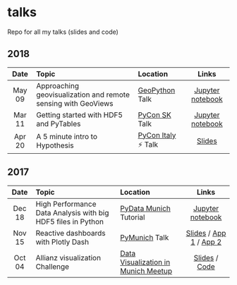 # talks
Repo for all my talks (slides and code)

<!-- In progress -->


## 2018

| Date | Topic | Location | Links |
| :--: | :---- | :------- | :---: |
|May 09|Approaching geovisualization and remote sensing with GeoViews|[GeoPython](http://2018.geopython.net/) Talk|[Jupyter notebook](https://github.com/jackdbd/geoviews-geopython-2018)|
|Mar 11|Getting started with HDF5 and PyTables|[PyCon SK](https://2018.pycon.sk/en/index.html) Talk|[Jupyter notebook](https://github.com/jackdbd/hdf5-pycon-slovakia/blob/master/hdf5-pytables-pycon-slovakia.ipynb)
|Apr 20|A 5 minute intro to Hypothesis|[PyCon Italy](https://www.pycon.it/en/) ⚡ Talk|[Slides](https://slides.com/jackdbd/deck-3/#/)|

## 2017

| Date | Topic | Location | Links |
| :--: | :---- | :------- | :---: |
|Dec 18|High Performance Data Analysis with big HDF5 files in Python|[PyData Munich](https://www.meetup.com/PyData-Munchen/) Tutorial|[Jupyter notebook](https://github.com/jackdbd/hdf5-pydata-munich/blob/master/hdf5_in_python.ipynb)
|Nov 15|Reactive dashboards with Plotly Dash|[PyMunich](https://www.meetup.com/PyMunich/) Talk|[Slides](http://slides.com/jackdbd/deck#/) / [App 1](https://github.com/jackdbd/dash-earthquakes) / [App 2](https://github.com/jackdbd/dash-fda)
|Oct 04|Allianz visualization Challenge|[Data Visualization in Munich Meetup](https://www.meetup.com/Data-Visualization-Meetup-Munich/)|[Slides](https://slides.com/jackdbd/dataviz-challenge/#/) / [Code](https://github.com/jackdbd/d3-visualizations/blob/master/src/js/challenge.js)
